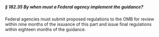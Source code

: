 ##### § 182.35 By when must a Federal agency implement the guidance? #####

Federal agencies must submit proposed regulations to the OMB for review within nine months of the issuance of this part and issue final regulations within eighteen months of the guidance.